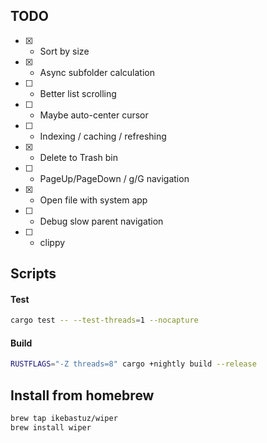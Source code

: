 ## TODO
- [x] - Sort by size
- [x] - Async subfolder calculation
- [ ] - Better list scrolling
- [ ] - Maybe auto-center cursor
- [ ] - Indexing / caching / refreshing
- [x] - Delete to Trash bin
- [ ] - PageUp/PageDown / g/G navigation
- [x] - Open file with system app
- [ ] - Debug slow parent navigation


- [ ] - clippy

## Scripts
#### Test
```bash
cargo test -- --test-threads=1 --nocapture
```
#### Build
```bash
RUSTFLAGS="-Z threads=8" cargo +nightly build --release
```

## Install from homebrew
```bash
brew tap ikebastuz/wiper
brew install wiper
```
